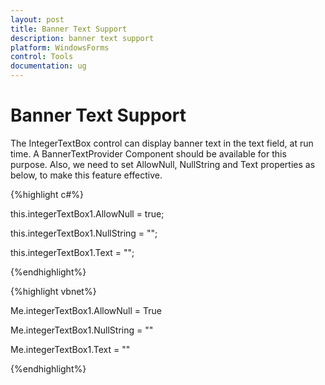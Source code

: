 ```yaml
---
layout: post
title: Banner Text Support
description: banner text support
platform: WindowsForms
control: Tools
documentation: ug
---
```


# Banner Text Support

The IntegerTextBox control can display banner text in the text field, at run time. A BannerTextProvider Component should be available for this purpose. Also, we need to set AllowNull, NullString and Text properties as below, to make this feature effective.

{%highlight c#%}



this.integerTextBox1.AllowNull = true;

this.integerTextBox1.NullString = "";

this.integerTextBox1.Text = "";

{%endhighlight%}

{%highlight vbnet%}



Me.integerTextBox1.AllowNull = True

Me.integerTextBox1.NullString = ""

Me.integerTextBox1.Text = ""

{%endhighlight%}
